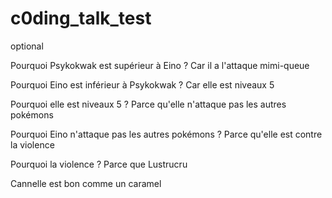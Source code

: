# c0ding_talk_test
optional

Pourquoi Psykokwak est supérieur à Eino ? 
Car il a l'attaque mimi-queue

Pourquoi Eino est inférieur à Psykokwak ? 
Car elle est niveaux 5

Pourquoi elle est niveaux 5  ?
Parce qu'elle n'attaque pas les autres pokémons  

Pourquoi Eino n'attaque pas les autres pokémons ?
Parce qu'elle est contre la violence

Pourquoi la violence ? 
Parce que Lustrucru

Cannelle est bon comme un caramel
